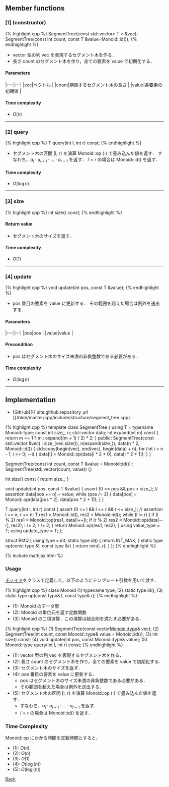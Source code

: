 ## Member functions

### [1] (constructor)
{% highlight cpp %}
SegmentTree(const std::vector< T > &vec);
SegmentTree(const int count, const T &value=Monoid::id());
{% endhighlight %}

- vector 型の列 vec を表現するセグメント木を作る． 
- 長さ count のセグメント木を作り，全ての要素を value で初期化する． 

#### Parameters

|:--:|:--|
|vec|ベクトル |
|count|構築するセグメント木の長さ |
|value|各要素の初期値 |

#### Time complexity

- $O(n)$ 

---------------------------------------

### [2] query
{% highlight cpp %}
T query(int l, int r) const;
{% endhighlight %}

- セグメント木の区間 [l, r) を演算 Monoid::op ($\cdot$) で畳み込んだ値を返す． すなわち，$a_l \cdot a_{l+1} \cdot \ldots \cdot a_{r-1}$ を返す． $l = r$ の場合は Monoid::id() を返す． 

#### Time complexity

- $O(\log n)$ 

---------------------------------------

### [3] size
{% highlight cpp %}
int size() const;
{% endhighlight %}


#### Return value

- セグメント木のサイズを返す． 

#### Time complexity

- $O(1)$ 

---------------------------------------

### [4] update
{% highlight cpp %}
void update(int pos, const T &value);
{% endhighlight %}

- pos 番目の要素を value に更新する． その範囲を超えた場合は例外を送出する． 

#### Parameters

|:--:|:--|
|pos|pos |
|value|value |

#### Precondition

- pos はセグメント木のサイズ未満の非負整数である必要がある． 

#### Time complexity

- $O(\log n)$ 

---------------------------------------

## Implementation

- [GitHub]({{ site.github.repository_url }}/blob/master/cpp/include/structure/segment_tree.cpp)

{% highlight cpp %}
template <class Monoid>
class SegmentTree {
  using T = typename Monoid::type;
  const int size_, n;
  std::vector<T> data;
  int expand(int m) const { return m == 1 ? m : expand((m + 1) / 2) * 2; }
public:
  SegmentTree(const std::vector<T> &vec) :
    size_(vec.size()), n(expand(size_)), data(n * 2, Monoid::id()) {
    std::copy(begin(vec), end(vec), begin(data) + n);
    for (int i = n - 1; i >= 0; --i) {
      data[i] = Monoid::op(data[i * 2 + 0], data[i * 2 + 1]);
    }
  }


  SegmentTree(const int count, const T &value = Monoid::id()) :
    SegmentTree(std::vector<T>(count, value)) {}


  int size() const { return size_; }

  void update(int pos, const T &value) {
    assert (0 <= pos && pos < size_); // assertion
    data[pos += n] = value;
    while (pos /= 2) {
      data[pos] = Monoid::op(data[pos * 2], data[pos * 2 + 1]);
    }
  }

  T query(int l, int r) const {
    assert (0 <= l && l <= r && r <= size_); // assertion
    l += n; r += n;
    T res1 = Monoid::id(), res2 = Monoid::id();
    while (l != r) {
      if (l % 2) res1 = Monoid::op(res1, data[l++]);
      if (r % 2) res2 = Monoid::op(data[--r], res2);
      l /= 2; r /= 2;
    }
    return Monoid::op(res1, res2);
  }
  using value_type = T;
  using update_type = T;
};

struct RMQ {
  using type = int;
  static type id() { return INT_MAX; }
  static type op(const type &l, const type &r) { return min(l, r); }
};
{% endhighlight %}

{% include mathjax.html %}

### Usage

[モノイド](https://ja.wikipedia.org/wiki/モノイド)をクラスで定義して，以下のようにテンプレート引数を用いて渡す．

{% highlight cpp %}
class Monoid
(1) typename type;
(2) static type id();
(3) static type op(const type& l, const type& r);
{% endhighlight %}

- (1): Monoid のデータ型
- (2): Monoid の単位元を返す定数関数
- (3): Monoid の二項演算．この演算は結合則を満たす必要がある．

{% highlight cpp %}
(1) SegmentTree(const vector<Monoid::type>& vec);
(2) SegmentTree(int count, const Monoid::type& value = Monoid::id());
(3) int size() const;
(4) void update(int pos, const Monoid::type& value);
(5) Monoid::type query(int l, int r) const;
{% endhighlight %}

- (1): vector<T> 型の列 vec を表現するセグメント木を作る．
- (2): 長さ count のセグメント木を作り，全ての要素を value で初期化する．
- (3): セグメント木のサイズを返す．
- (4): pos 番目の要素を value に更新する．
  - pos はセグメント木のサイズ未満の非負整数である必要がある．
  - その範囲を超えた場合は例外を送出する．
- (5): セグメント木の区間 [l, r) を演算 Monoid::op ($\cdot$) で畳み込んだ値を返す．
  - すなわち，$a_l \cdot a_{l+1} \cdot \ldots \cdot a_{r-1}$ を返す．
  - $l = r$ の場合は Monoid::id() を返す．

### Time Complexity
Monoid::op にかかる時間を定数時間とすると，
- (1): $O(n)$
- (2): $O(n)$
- (3): $O(1)$
- (4): $O(\log(n))$
- (5): $O(\log(n))$

[Back](../..)
